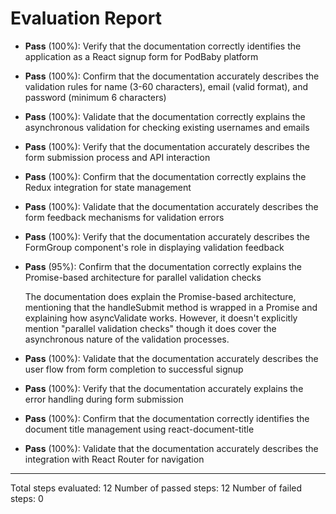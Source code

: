 # Evaluation Report

- **Pass** (100%): Verify that the documentation correctly identifies the application as a React signup form for PodBaby platform
- **Pass** (100%): Confirm that the documentation accurately describes the validation rules for name (3-60 characters), email (valid format), and password (minimum 6 characters)
- **Pass** (100%): Validate that the documentation correctly explains the asynchronous validation for checking existing usernames and emails
- **Pass** (100%): Verify that the documentation accurately describes the form submission process and API interaction
- **Pass** (100%): Confirm that the documentation correctly explains the Redux integration for state management
- **Pass** (100%): Validate that the documentation accurately describes the form feedback mechanisms for validation errors
- **Pass** (100%): Verify that the documentation accurately describes the FormGroup component's role in displaying validation feedback
- **Pass** (95%): Confirm that the documentation correctly explains the Promise-based architecture for parallel validation checks

    The documentation does explain the Promise-based architecture, mentioning that the handleSubmit method is wrapped in a Promise and explaining how asyncValidate works. However, it doesn't explicitly mention "parallel validation checks" though it does cover the asynchronous nature of the validation processes.

- **Pass** (100%): Validate that the documentation accurately describes the user flow from form completion to successful signup
- **Pass** (100%): Verify that the documentation accurately explains the error handling during form submission
- **Pass** (100%): Confirm that the documentation correctly identifies the document title management using react-document-title
- **Pass** (100%): Validate that the documentation accurately describes the integration with React Router for navigation

---

Total steps evaluated: 12
Number of passed steps: 12
Number of failed steps: 0